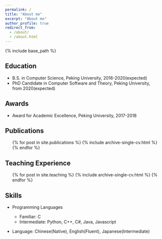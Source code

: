 ```yaml
---
permalink: /
title: "About me"
excerpt: "About me"
author_profile: true
redirect_from: 
  - /about/
  - /about.html
---
```


{% include base_path %}



## Education
* B.S. in Computer Science, Peking University, 2016-2020(expected)
* PhD Candidate in Computer Software and Theory, Peking University, from 2020(expected)

## Awards
* Award for Academic Excellence, Peking University, 2017-2018

## Publications

  <ul>{% for post in site.publications %}
    {% include archive-single-cv.html %}
  {% endfor %}</ul>

## Teaching Experience

  <ul>{% for post in site.teaching %}
    {% include archive-single-cv.html %}
  {% endfor %}</ul>
  
## Skills

* Programming Languages
  *  Familiar: C
  *  Intermediate: Python, C++, C#, Java, Javascript

* Language: Chinese(Native), English(Fluent), Japanese(Intermediate)
